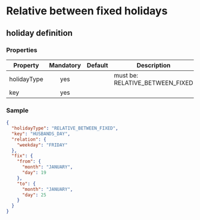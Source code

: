 # Relative between fixed holidays

## holiday definition

### Properties

| Property    | Mandatory | Default   | Description |
| ---------   | :-------: | --------- | ------- |
| holidayType | yes       |           | must be: RELATIVE_BETWEEN_FIXED |
| key         | yes       |           | |

### Sample

```json
{
  "holidayType": "RELATIVE_BETWEEN_FIXED",
  "key": "HUSBANDS_DAY",
  "relation": {
    "weekday": "FRIDAY"
  },
  "fix": {
    "from": {
      "month": "JANUARY",
      "day": 19
    },
    "to": {
      "month": "JANUARY",
      "day": 25
    }
  }
}
```
